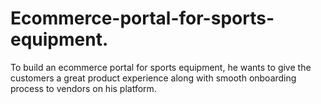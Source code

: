 # Ecommerce-portal-for-sports-equipment.
To build an ecommerce portal for sports equipment, he wants to give the
customers a great product experience along with smooth onboarding process to vendors on
his platform.
